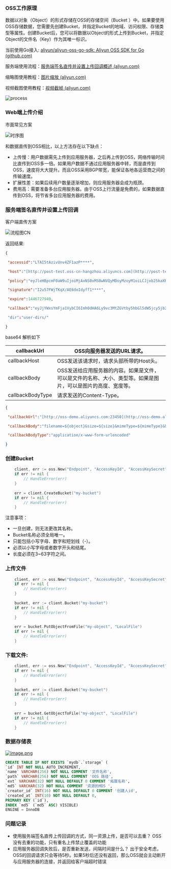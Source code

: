 ### OSS工作原理

数据以对象（Object）的形式存储在OSS的存储空间（Bucket ）中。如果要使用OSS存储数据，您需要先创建Bucket，并指定Bucket的地域、访问权限、存储类型等属性。创建Bucket后，您可以将数据以Object的形式上传到Bucket，并指定Object的文件名（Key）作为其唯一标识。

当前使用Go接入: [aliyun/aliyun-oss-go-sdk: Aliyun OSS SDK for Go (github.com)](https://github.com/aliyun/aliyun-oss-go-sdk)

服务端使用流程：[服务端签名直传并设置上传回调概述 (aliyun.com)](https://help.aliyun.com/document_detail/31927.html)

缩略图使用教程：[图片缩放 (aliyun.com)](https://help.aliyun.com/document_detail/44688.html)

视频截图使用教程：[视频截帧 (aliyun.com)](https://help.aliyun.com/document_detail/64555.html)



![process](https://static-aliyun-doc.oss-accelerate.aliyuncs.com/assets/img/zh-CN/0844458061/p203792.jpg)

### Web端上传介绍

市面常见方案



![时序图](https://help-static-aliyun-doc.aliyuncs.com/assets/img/zh-CN/7354449951/p140018.png)

和数据直传到OSS相比，以上方法存在以下缺点：

- 上传慢：用户数据需先上传到应用服务器，之后再上传到OSS，网络传输时间比直传到OSS多一倍。如果用户数据不通过应用服务器中转，而是直传到OSS，速度将大大提升。而且OSS采用BGP带宽，能保证各地各运营商之间的传输速度。
- 扩展性差：如果后续用户数量逐渐增加，则应用服务器会成为瓶颈。
- 费用高：需要准备多台应用服务器。由于OSS上行流量是免费的，如果数据直传到OSS，将节省多台应用服务器的费用。

### 服务端签名直传并设置上传回调

客户端直传方案



![流程图CN](https://help-static-aliyun-doc.aliyuncs.com/assets/img/zh-CN/4172710461/p374419.png)

返回结果:

```json
{

 "accessid":"LTAI5tAzivUnv4ZF1azP****",

 "host":"[http://post-test.oss-cn-hangzhou.aliyuncs.com](http://post-test.oss-cn-hangzhou.aliyuncs.com/)",  

 "policy":"eyJleHBpcmF0aW9uIjoiMjAxNS0xMS0wNVQyMDoyMzoyM1oiLCJjxb25kaXRpb25zIjpbWyJjcb25XC8i****",

 "signature":"I2u57FWjTKqX/AE6doIdyff1****",     

 "expire":1446727949,     

 "callback":"eyJjYWxsYmFja1VybCI6Imh0dHA6Ly9vc3MtZGVtby5hbGl5dW5jcy5jb206MjM0NTAiLAoiY2FsbGJhY2tCb2R5" // base 64

 "dir":"user-dirs/"

}
```



base64 解析如下

| callbackUrl      | OSS向服务器发送的URL请求。                                   |
| ---------------- | ------------------------------------------------------------ |
| callbackHost     | OSS发送该请求时，请求头部所带的Host头。                      |
| callbackBody     | OSS发送给应用服务器的内容。如果是文件，可以是文件的名称、大小、类型等。如果是图片，可以是图片的高度、宽度等。 |
| callbackBodyType | 请求发送的Content-Type。                                     |

```json
{

 "callbackUrl":"[http://oss-demo.aliyuncs.com:23450](http://oss-demo.aliyuncs.com:23450/)",

 "callbackBody":"filename=${object}&size=${size}&mimeType=${mimeType}&height=${imageInfo.height}&width=${imageInfo.width}",

 "callbackBodyType":"application/x-www-form-urlencoded"

}
```



### 创建Bucket



```go
    client, err := oss.New("Endpoint", "AccessKeyId", "AccessKeySecret")
    if err != nil {
        // HandleError(err)
    }
    
    err = client.CreateBucket("my-bucket")
    if err != nil {
        // HandleError(err)
    }
```



   注意事项：

- 一旦创建，则无法更改其名称。
- Bucket名称必须全局唯一。
- 只能包括小写字母、数字和短划线（-）。
- 必须以小写字母或者数字开头和结尾。
- 长度必须在3~63字符之间。

### 上传文件

```go
    client, err := oss.New("Endpoint", "AccessKeyId", "AccessKeySecret")
    if err != nil {
        // HandleError(err)
    }
    
    bucket, err := client.Bucket("my-bucket")
    if err != nil {
        // HandleError(err)
    }
    
    err = bucket.PutObjectFromFile("my-object", "LocalFile")
    if err != nil {
        // HandleError(err)
    }
```

### 下载文件:

```go
    client, err := oss.New("Endpoint", "AccessKeyId", "AccessKeySecret")
    if err != nil {
        // HandleError(err)
    }
    
    bucket, err := client.Bucket("my-bucket")
    if err != nil {
        // HandleError(err)
    }
    
    err = bucket.GetObjectToFile("my-object", "LocalFile")
    if err != nil {
        // HandleError(err)
    }
```



###   数据存储表

[![image.png](https://i.postimg.cc/Y03RwPDb/image.png)](https://postimg.cc/WqdgG5vk)

```sql
CREATE TABLE IF NOT EXISTS `mydb`.`storage` (
`id` INT NOT NULL AUTO_INCREMENT,
`name` VARCHAR(256) NOT NULL COMMENT '文件名称',
`path` VARCHAR(256) NOT NULL COMMENT 'OOS 路径',
`ext` VARCHAR(32) NOT NULL DEFAULT 0 COMMENT '拓展名称',
`md5` VARCHAR(32) NOT NULL COMMENT '资源的MD5 ',
`creator_id` INT(16) NOT NULL DEFAULT 0 COMMENT '创建人id',
`created_at` INT(10) NOT NULL DEFAULT 0,
PRIMARY KEY (`id`),
INDEX `md5` (`md5` ASC) VISIBLE)
ENGINE = InnoDB
```



### 问题记录

- 使用服务端签名直传上传回调的方式，同一资源上传，是否可以去重？
  OSS 没有去重的功能，只有重名上传禁止覆盖的功能
- 应用服务器回调失败后，是否重新发送，间隔时间是什么？
  出于安全考虑，OSS的回调请求只会等待5秒。如果5秒后还没有返回，那么OSS就会主动断开与应用服务器的连接，并返回给客户端超时错误
